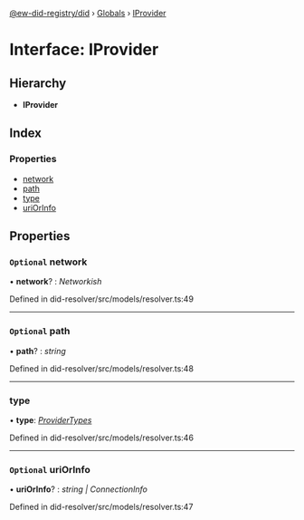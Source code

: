 [@ew-did-registry/did](../README.md) › [Globals](../globals.md) › [IProvider](iprovider.md)

# Interface: IProvider

## Hierarchy

* **IProvider**

## Index

### Properties

* [network](iprovider.md#optional-network)
* [path](iprovider.md#optional-path)
* [type](iprovider.md#type)
* [uriOrInfo](iprovider.md#optional-uriorinfo)

## Properties

### `Optional` network

• **network**? : *Networkish*

Defined in did-resolver/src/models/resolver.ts:49

___

### `Optional` path

• **path**? : *string*

Defined in did-resolver/src/models/resolver.ts:48

___

###  type

• **type**: *[ProviderTypes](../enums/providertypes.md)*

Defined in did-resolver/src/models/resolver.ts:46

___

### `Optional` uriOrInfo

• **uriOrInfo**? : *string | ConnectionInfo*

Defined in did-resolver/src/models/resolver.ts:47
